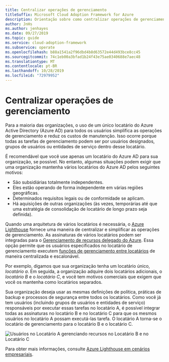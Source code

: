 ```yaml
---
title: Centralizar operações de gerenciamento
titleSuffix: Microsoft Cloud Adoption Framework for Azure
description: Orientação sobre como centralizar operações de gerenciamento
author: JnHs
ms.author: jenhayes
ms.date: 09/27/2019
ms.topic: guide
ms.service: cloud-adoption-framework
ms.subservice: operate
ms.openlocfilehash: b88a1541a2f96dbd4b8d63572e44d493bce8cc45
ms.sourcegitcommit: 74c1eb00a3bfad1b24f43e75ae0340688e7aec48
ms.translationtype: MT
ms.contentlocale: pt-BR
ms.lasthandoff: 10/28/2019
ms.locfileid: "72979952"
---
```

# <a name="centralize-management-operations"></a>Centralizar operações de gerenciamento

Para a maioria das organizações, o uso de um único locatário do Azure Active Directory (Azure AD) para todos os usuários simplifica as operações de gerenciamento e reduz os custos de manutenção. Isso ocorre porque todas as tarefas de gerenciamento podem ser por usuários designados, grupos de usuários ou entidades de serviço dentro desse locatário. 

É recomendável que você use apenas um locatário do Azure AD para sua organização, se possível. No entanto, algumas situações podem exigir que uma organização mantenha vários locatários do Azure AD pelos seguintes motivos:

- São subsidiárias totalmente independentes.
- Eles estão operando de forma independente em várias regiões geográficas.
- Determinados requisitos legais ou de conformidade se aplicam.
- Há aquisições de outras organizações (às vezes, temporárias até que uma estratégia de consolidação de locatário de longo prazo seja definida).

Quando uma arquitetura de vários locatários é necessária, o [Azure Lighthouse](https://docs.microsoft.com/azure/lighthouse/overview) fornece uma maneira de centralizar e simplificar as operações de gerenciamento. As assinaturas de vários locatários podem ser integradas para o [Gerenciamento de recursos delegado do Azure](https://docs.microsoft.com/azure/lighthouse/concepts/azure-delegated-resource-management). Essa opção permite que os usuários especificados no locatário de gerenciamento executem [funções de gerenciamento entre locatários](https://docs.microsoft.com/azure/lighthouse/concepts/cross-tenant-management-experience) de maneira centralizada e escalonável.

Por exemplo, digamos que sua organização tenha um locatário único, *locatário a*. Em seguida, a organização adquire dois locatários adicionais, o *locatário B* e o *locatário C*, e você tem motivos comerciais que exigem que você os mantenha como locatários separados.

Sua organização deseja usar as mesmas definições de política, práticas de backup e processos de segurança entre todos os locatários. Como você já tem usuários (incluindo grupos de usuários e entidades de serviço) responsáveis por executar essas tarefas no locatário A, é possível integrar todas as assinaturas no locatário B e no locatário C para que os mesmos usuários no locatário A possam executá-las tarefa. O locatário A torna-se o locatário de gerenciamento para o locatário B e o locatário C.

![Usuários no Locatário A gerenciando recursos no Locatário B e no Locatário C](../_images/manage/enterprise-azure-lighthouse.jpg)

Para obter mais informações, consulte [Azure Lighthouse em cenários empresariais](https://docs.microsoft.com/azure/lighthouse/concepts/enterprise).
